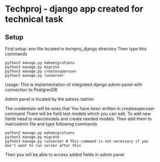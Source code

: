 # Techproj - django app created for technical task

## Setup

First setup .env file located in techproj_django directory
Then type this commands
```
python3 manage.py makemigrations
python3 manage.py migrate
python3 manage.py createsuperuser
python3 manage.py runserver
```
Usage:
This is implementation of integrated django admin panel with connection to PostgresDB

Admin panel is located by the adress /admin

The credentials will be ones that You have been written in createsuperuser command
There will be field test models which you can edit.
To add new fields head to main/models and create needed models.
Then add them to main/admin file and type following commands
```
python3 manage.py makemigrations
python3 manage.py migrate
python3 manage.py runserver # This command is not necessary if you don't want to run server after this
```

Then you will be able to access added fields in admin panel
